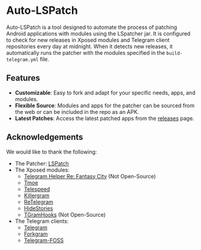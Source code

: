 # Auto-LSPatch

Auto-LSPatch is a tool designed to automate the process of patching Android applications with modules using the LSpatcher jar. It is configured to check for new releases in Xposed modules and Telegram client repositories every day at midnight. When it detects new releases, it automatically runs the patcher with the modules specified in the `build-telegram.yml` file.

## Features

- **Customizable**: Easy to fork and adapt for your specific needs, apps, and modules.
- **Flexible Source**: Modules and apps for the patcher can be sourced from the web or can be included in the repo as an APK.
- **Latest Patches**: Access the latest patched apps from the [releases](https://github.com/MartinatorTime/auto-lspatch/releases/tag/LSpatched) page.

## Acknowledgements

We would like to thank the following:

- The Patcher: [LSPatch](https://github.com/LSPosed/LSPatch)
- The Xposed modules:
  - [Telegram Helper Re: Fantasy City](https://t.me/ReFantasyCity) (Not Open-Source)
  - [Tmoe](https://github.com/cinit/TMoe)
  - [Telespeed](https://github.com/Xposed-Modules-Repo/io.github.tehcneko.telespeed)
  - [Killergram](https://github.com/shatyuka/Killergram)
  - [ReTelegram](https://github.com/Sakion-Team/Re-Telegram)
  - [HideStories](https://github.com/Xposed-Modules-Repo/ru.mike.sidestories)
  - [TGramHooks](https://github.com/Xposed-Modules-Repo/com.simo.tgramhooks) (Not Open-Source)
- The Telegram clients:
  - [Telegram](https://telegram.org/android)
  - [Forkgram](https://github.com/forkgram/TelegramAndroid)
  - [Telegram-FOSS](https://github.com/Telegram-FOSS-Team/Telegram-FOSS)